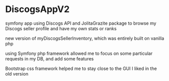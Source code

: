 # DiscogsAppV2
symfony app using Discogs API and JolitaGrazite package to browse my Discogs seller profile and have my own stats or ranks

new version of myDiscogsSellerInventory, which was entirely built on vanilla php

using Symfony php framework allowed me to focus on some particular requests in my DB, and add some features

Bootstrap css framework helped me to stay close to the GUI I liked in the old version
